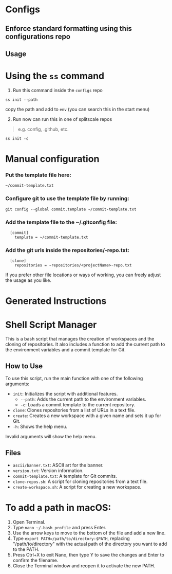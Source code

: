 # Configs
Enforce standard formatting using this configurations repo
---

## Usage

# Using the `ss` command

1. Run this command inside the `configs` repo
```
ss init --path
```
copy the path and add to `env` (you can search this in the start menu)


2. Run now can run this in one of splitscale repos
> e.g. config, .github, etc.
```
ss init -c
```

# Manual configuration

### Put the template file here:

```
~/commit-template.txt
```

### Configure git to use the template file by running:
```
git config --global commit.template ~/commit-template.txt
```

### Add the template file to the ~/.gitconfig file:
```
  [commit]
    template = ~/commit-template.txt
```
### Add the git urls inside the repositories/<projectName>-repo.txt:
```
  [clone]
    repositories = ~repositories/<projectName>-repo.txt
```

If you prefer other file locations or ways of working,
you can freely adjust the usage as you like.

# Generated Instructions

# Shell Script Manager

This is a bash script that manages the creation of workspaces and the cloning of repositories. It also includes a function to add the current path to the environment variables and a commit template for Git.

## How to Use

To use this script, run the main function with one of the following arguments:

- `init`: Initializes the script with additional features.
  - `--path`: Adds the current path to the environment variables.
  - `-c`: Loads a commit template to the current repository.
- `clone`: Clones repositories from a list of URLs in a text file.
- `create`: Creates a new workspace with a given name and sets it up for Git.
- `-h`: Shows the help menu.

Invalid arguments will show the help menu.

## Files

- `ascii/banner.txt`: ASCII art for the banner.
- `version.txt`: Version information.
- `commit-template.txt`: A template for Git commits.
- `clone-repos.sh`: A script for cloning repositories from a text file.
- `create-workspace.sh`: A script for creating a new workspace.

# To add a path in macOS:

1. Open Terminal.
2. Type `nano ~/.bash_profile` and press Enter.
3. Use the arrow keys to move to the bottom of the file and add a new line.
4. Type `export PATH=/path/to/directory:$PATH`, replacing "/path/to/directory" with the actual path of the directory you want to add to the PATH.
5. Press Ctrl+X to exit Nano, then type Y to save the changes and Enter to confirm the filename.
6. Close the Terminal window and reopen it to activate the new PATH.
